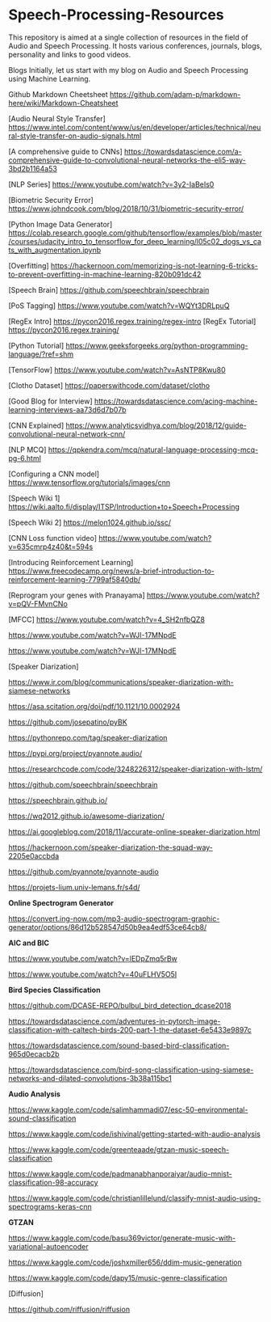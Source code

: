 # Speech-Processing-Resources
This repository is aimed at a single collection of resources in the field of Audio and Speech Processing. It hosts various conferences, journals, blogs, personality and links to good videos.

Blogs
Initially, let us start with my blog on Audio and Speech Processing using Machine Learning.

Github Markdown Cheetsheet
https://github.com/adam-p/markdown-here/wiki/Markdown-Cheatsheet

[Audio Neural Style Transfer] <https://www.intel.com/content/www/us/en/developer/articles/technical/neural-style-transfer-on-audio-signals.html>

[A comprehensive guide to CNNs] <https://towardsdatascience.com/a-comprehensive-guide-to-convolutional-neural-networks-the-eli5-way-3bd2b1164a53>

[NLP Series] <https://www.youtube.com/watch?v=3y2-IaBeIs0>

[Biometric Security Error] <https://www.johndcook.com/blog/2018/10/31/biometric-security-error/>

[Python Image Data Generator] <https://colab.research.google.com/github/tensorflow/examples/blob/master/courses/udacity_intro_to_tensorflow_for_deep_learning/l05c02_dogs_vs_cats_with_augmentation.ipynb>

[Overfitting] <https://hackernoon.com/memorizing-is-not-learning-6-tricks-to-prevent-overfitting-in-machine-learning-820b091dc42>

[Speech Brain] <https://github.com/speechbrain/speechbrain>

[PoS Tagging] <https://www.youtube.com/watch?v=WQYt3DRLpuQ>

[RegEx Intro] <https://pycon2016.regex.training/regex-intro>
[RegEx Tutorial] <https://pycon2016.regex.training/>

[Python Tutorial] <https://www.geeksforgeeks.org/python-programming-language/?ref=shm>

[TensorFlow] <https://www.youtube.com/watch?v=AsNTP8Kwu80>

[Clotho Dataset] <https://paperswithcode.com/dataset/clotho>

[Good Blog for Interview] <https://towardsdatascience.com/acing-machine-learning-interviews-aa73d6d7b07b>

[CNN Explained] <https://www.analyticsvidhya.com/blog/2018/12/guide-convolutional-neural-network-cnn/>

[NLP MCQ] https://qpkendra.com/mcq/natural-language-processing-mcq-pg-6.html

[Configuring a CNN model] <https://www.tensorflow.org/tutorials/images/cnn>

[Speech Wiki 1] <https://wiki.aalto.fi/display/ITSP/Introduction+to+Speech+Processing>

[Speech Wiki 2] <https://melon1024.github.io/ssc/>

[CNN Loss function video] <https://www.youtube.com/watch?v=635cmrp4z40&t=594s>

[Introducing Reinforcement Learning] <https://www.freecodecamp.org/news/a-brief-introduction-to-reinforcement-learning-7799af5840db/>

[Reprogram your genes with Pranayama] <https://www.youtube.com/watch?v=pQV-FMvnCNo>

[MFCC]
https://www.youtube.com/watch?v=4_SH2nfbQZ8

https://www.youtube.com/watch?v=WJI-17MNpdE

https://www.youtube.com/watch?v=WJI-17MNpdE

[Speaker Diarization]

<https://www.ir.com/blog/communications/speaker-diarization-with-siamese-networks>

<https://asa.scitation.org/doi/pdf/10.1121/10.0002924>

<https://github.com/josepatino/pyBK>

<https://pythonrepo.com/tag/speaker-diarization>

<https://pypi.org/project/pyannote.audio/>

<https://researchcode.com/code/3248226312/speaker-diarization-with-lstm/>

<https://github.com/speechbrain/speechbrain>

<https://speechbrain.github.io/>

<https://wq2012.github.io/awesome-diarization/>

<https://ai.googleblog.com/2018/11/accurate-online-speaker-diarization.html>

<https://hackernoon.com/speaker-diarization-the-squad-way-2205e0accbda>

<https://github.com/pyannote/pyannote-audio>

<https://projets-lium.univ-lemans.fr/s4d/>

**Online Spectrogram Generator**

<https://convert.ing-now.com/mp3-audio-spectrogram-graphic-generator/options/86d12b528547d50b9ea4edf53ce64cb8/>

**AIC and BIC**

<https://www.youtube.com/watch?v=lEDpZmq5rBw>

<https://www.youtube.com/watch?v=40uFLHV5O5I>

**Bird Species Classification**

<https://github.com/DCASE-REPO/bulbul_bird_detection_dcase2018>

<https://towardsdatascience.com/adventures-in-pytorch-image-classification-with-caltech-birds-200-part-1-the-dataset-6e5433e9897c>

<https://towardsdatascience.com/sound-based-bird-classification-965d0ecacb2b>

<https://towardsdatascience.com/bird-song-classification-using-siamese-networks-and-dilated-convolutions-3b38a115bc1>

**Audio Analysis**

<https://www.kaggle.com/code/salimhammadi07/esc-50-environmental-sound-classification>

<https://www.kaggle.com/code/ishivinal/getting-started-with-audio-analysis>

<https://www.kaggle.com/code/greenteaade/gtzan-music-speech-classification>

<https://www.kaggle.com/code/padmanabhanporaiyar/audio-mnist-classification-98-accuracy>

<https://www.kaggle.com/code/christianlillelund/classify-mnist-audio-using-spectrograms-keras-cnn>

**GTZAN**

<https://www.kaggle.com/code/basu369victor/generate-music-with-variational-autoencoder>

<https://www.kaggle.com/code/joshxmiller656/ddim-music-generation>

<https://www.kaggle.com/code/dapy15/music-genre-classification>

[Diffusion] 

<https://github.com/riffusion/riffusion>


